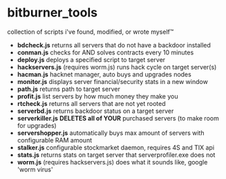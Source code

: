 # bitburner_tools
collection of scripts i've found, modified, or wrote myself™

- **bdcheck.js** returns all servers that do not have a backdoor installed
- **conman.js** checks for AND solves contracts every 10 minutes
- **deploy.js** deploys a specified script to target server
- **hackservers.js** (requires worm.js) runs hack cycle on target server(s)
- **hacman.js** hacknet manager, auto buys and upgrades nodes
- **monitor.js** displays server financial/security stats in a new window
- **path.js** returns path to target server
- **profit.js** list servers by how much money they make you
- **rtcheck.js** returns all servers that are not yet rooted
- **serverbd.js** returns backdoor status on a target server
- **serverkiller.js** **DELETES all of YOUR** purchased servers (to make room for upgrades)
- **servershopper.js** automatically buys max amount of servers with configurable RAM amount
- **stalker.js** configurable stockmarket daemon, requires 4S and TIX api
- **stats.js** returns stats on target server that serverprofiler.exe does not
- **worm.js** (requires hackservers.js) does what it sounds like, google 'worm virus'
